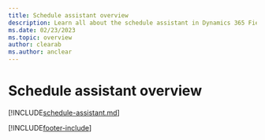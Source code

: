```yaml
---
title: Schedule assistant overview
description: Learn all about the schedule assistant in Dynamics 365 Field Service.
ms.date: 02/23/2023
ms.topic: overview
author: clearab
ms.author: anclear
---
```


# Schedule assistant overview

[!INCLUDE[schedule-assistant.md](../shared/urs/schedule-assistant.md)]

[!INCLUDE[footer-include](../includes/footer-banner.md)]
